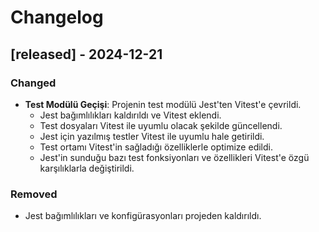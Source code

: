 # Changelog

## [released] - 2024-12-21
### Changed
- **Test Modülü Geçişi**: Projenin test modülü Jest'ten Vitest'e çevrildi.
  - Jest bağımlılıkları kaldırıldı ve Vitest eklendi.
  - Test dosyaları Vitest ile uyumlu olacak şekilde güncellendi.
  - Jest için yazılmış testler Vitest ile uyumlu hale getirildi.
  - Test ortamı Vitest'in sağladığı özelliklerle optimize edildi.
  - Jest'in sunduğu bazı test fonksiyonları ve özellikleri Vitest'e özgü karşılıklarla değiştirildi.

### Removed
- Jest bağımlılıkları ve konfigürasyonları projeden kaldırıldı.
